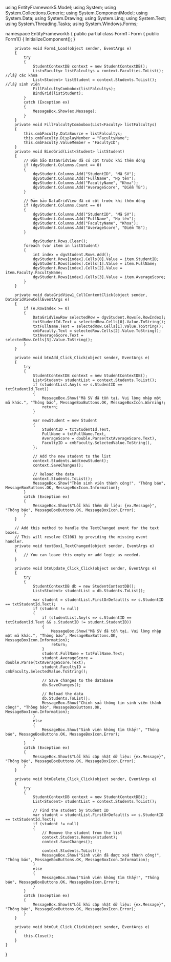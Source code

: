 using EntityFramework5.Model;
using System;
using System.Collections.Generic;
using System.ComponentModel;
using System.Data;
using System.Drawing;
using System.Linq;
using System.Text;
using System.Threading.Tasks;
using System.Windows.Forms;

namespace EntityFramework5
{
    public partial class Form1 : Form
    {
        public Form1()
        {
            InitializeComponent();
        }

        private void Form1_Load(object sender, EventArgs e)
        {
            try
            {
                StudentContextDB context = new StudentContextDB();
                List<Faculty> listFalcultys = context.Faculties.ToList(); //lấy các khoa
                List<Student> listStudent = context.Students.ToList(); //lấy sinh viên
                FillFalcultyCombobox(listFalcultys);
                BindGrid(listStudent);
            }
            catch (Exception ex)
            {
                MessageBox.Show(ex.Message);
            }
        }
        private void FillFalcultyCombobox(List<Faculty> listFalcultys)
        {
            this.cmbFaculty.DataSource = listFalcultys;
            this.cmbFaculty.DisplayMember = "FacultyName";
            this.cmbFaculty.ValueMember = "FacultyID";
        }
        private void BindGrid(List<Student> listStudent)
        {
            // Đảm bảo DataGridView đã có cột trước khi thêm dòng
            if (dgvStudent.Columns.Count == 0)
            {
                dgvStudent.Columns.Add("StudentID", "Mã SV");
                dgvStudent.Columns.Add("FullName", "Họ tên");
                dgvStudent.Columns.Add("FacultyName", "Khoa");
                dgvStudent.Columns.Add("AverageScore", "Điểm TB");
            }

            // Đảm bảo DataGridView đã có cột trước khi thêm dòng
            if (dgvStudent.Columns.Count == 0)
            {
                dgvStudent.Columns.Add("StudentID", "Mã SV");
                dgvStudent.Columns.Add("FullName", "Họ tên");
                dgvStudent.Columns.Add("FacultyName", "Khoa");
                dgvStudent.Columns.Add("AverageScore", "Điểm TB");
            }

                dgvStudent.Rows.Clear();
            foreach (var item in listStudent)
            {
                int index = dgvStudent.Rows.Add();
                dgvStudent.Rows[index].Cells[0].Value = item.StudentID;
                dgvStudent.Rows[index].Cells[1].Value = item.FullName;
                dgvStudent.Rows[index].Cells[2].Value = item.Faculty.FacultyName;
                dgvStudent.Rows[index].Cells[3].Value = item.AverageScore;
            }
        }

        private void dataGridView1_CellContentClick(object sender, DataGridViewCellEventArgs e)
        {
            if (e.RowIndex >= 0)
            {
                DataGridViewRow selectedRow = dgvStudent.Rows[e.RowIndex];
                txtStudentId.Text = selectedRow.Cells[0].Value.ToString();
                txtFullName.Text = selectedRow.Cells[1].Value.ToString();
                cmbFaculty.Text = selectedRow.Cells[2].Value.ToString();
                txtAverageScore.Text = selectedRow.Cells[3].Value.ToString();
            }
        }

        private void btnAdd_Click_Click(object sender, EventArgs e)
        {
            try
            {
                StudentContextDB context = new StudentContextDB();
                List<Student> studentList = context.Students.ToList();
                if (studentList.Any(s => s.StudentID == txtStudentId.Text))
                {
                    MessageBox.Show("Mã SV đã tồn tại. Vui lòng nhập một mã khác.", "Thông báo", MessageBoxButtons.OK, MessageBoxIcon.Warning);
                    return;
                }

                var newStudent = new Student
                {
                    StudentID = txtStudentId.Text,
                    FullName = txtFullName.Text,
                    AverageScore = double.Parse(txtAverageScore.Text),
                    FacultyID = cmbFaculty.SelectedValue.ToString(),
                };

                // Add the new student to the list
                context.Students.Add(newStudent);
                context.SaveChanges();

                // Reload the data
                context.Students.ToList();
                MessageBox.Show("Thêm sinh viên thành công!", "Thông báo", MessageBoxButtons.OK, MessageBoxIcon.Information);
            }
            catch (Exception ex)
            {
                MessageBox.Show($"Lỗi khi thêm dữ liệu: {ex.Message}", "Thông báo", MessageBoxButtons.OK, MessageBoxIcon.Error);
            }
        }

        // Add this method to handle the TextChanged event for the text boxes.
        // This will resolve CS1061 by providing the missing event handler.
        private void textBox1_TextChanged(object sender, EventArgs e)
        {
            // You can leave this empty or add logic as needed.
        }

        private void btnUpdate_Click_Click(object sender, EventArgs e)
        {
            try
            {
                StudentContextDB db = new StudentContextDB();
                List<Student> studentList = db.Students.ToList();

                var student = studentList.FirstOrDefault(s => s.StudentID == txtStudentId.Text);
                if (student != null)
                {
                    if (studentList.Any(s => s.StudentID == txtStudentId.Text && s.StudentID != student.StudentID))
                    {
                        MessageBox.Show("Mã SV đã tồn tại. Vui lòng nhập một mã khác.", "Thông báo", MessageBoxButtons.OK, MessageBoxIcon.Information);
                        return;
                    }
                    student.FullName = txtFullName.Text;
                    student.AverageScore = double.Parse(txtAverageScore.Text);
                    student.FacultyID = cmbFaculty.SelectedValue.ToString();

                    // Save changes to the database
                    db.SaveChanges();

                    // Reload the data
                    db.Students.ToList();
                    MessageBox.Show("Chỉnh sửa thông tin sinh viên thành công!", "Thông báo", MessageBoxButtons.OK, MessageBoxIcon.Information);
                }
                else
                {
                    MessageBox.Show("Sinh viên không tìm thấy!", "Thông báo", MessageBoxButtons.OK, MessageBoxIcon.Error);
                }
            }
            catch (Exception ex)
            {
                MessageBox.Show($"Lỗi khi cập nhật dữ liệu: {ex.Message}", "Thông báo", MessageBoxButtons.OK, MessageBoxIcon.Error);
            }
        }

        private void btnDelete_Click_Click(object sender, EventArgs e)
        {
            try
            {
                StudentContextDB context = new StudentContextDB();
                List<Student> studentList = context.Students.ToList();

                // Find the student by Student ID
                var student = studentList.FirstOrDefault(s => s.StudentID == txtStudentId.Text);
                if (student != null)
                {
                    // Remove the student from the list
                    context.Students.Remove(student);
                    context.SaveChanges();

                    context.Students.ToList();
                    MessageBox.Show("Sinh viên đã được xoá thành công!", "Thông báo", MessageBoxButtons.OK, MessageBoxIcon.Information);
                }
                else
                {
                    MessageBox.Show("Sinh viên không tìm thấy!", "Thông báo", MessageBoxButtons.OK, MessageBoxIcon.Error);
                }
            }
            catch (Exception ex)
            {
                MessageBox.Show($"Lỗi khi cập nhật dữ liệu: {ex.Message}", "Thông báo", MessageBoxButtons.OK, MessageBoxIcon.Error);
            }
        }

        private void btnOut_Click_Click(object sender, EventArgs e)
        {
            this.Close();
        }
    }
}
